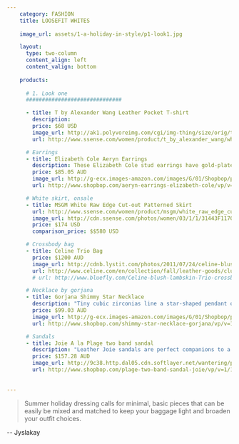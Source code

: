 ```yaml
---
    category: FASHION
    title: LOOSEFIT WHITES
    
    image_url: assets/1-a-holiday-in-style/p1-look1.jpg

    layout:
      type: two-column
      content_align: left
      content_valign: bottom
      
    products:
    
      # 1. Look one
      ##############################

      - title: T by Alexander Wang Leather Pocket T-shirt
        description:
        price: $68 USD
        image_url: http://ak1.polyvoreimg.com/cgi/img-thing/size/orig/tid/84385512.jpg
        url: http://www.ssense.com/women/product/t_by_alexander_wang/white_supima_and_leather_pocket_t-shirt/81748

      # Earrings 
      - title: Elizabeth Cole Aeryn Earrings 
        description: These Elizabeth Cole stud earrings have gold-plated spikes with clusters of imitation pearls and Swarovski crystals. 14k gold plate. Made in the USA.
        price: $85.05 AUD
        image_url: http://g-ecx.images-amazon.com/images/G/01/Shopbop/p/pcs/products/eliza/eliza3004216262/eliza3004216262_q1_1-0.jpg 
        url: http://www.shopbop.com/aeryn-earrings-elizabeth-cole/vp/v=1/1515656630.htm?fm=search-shopbysize 

      # White skirt, onsale
      - title: MSGM White Raw Edge Cut-out Patterned Skirt
        url: http://www.ssense.com/women/product/msgm/white_raw_edge_cut-out_patterned_skirt/73672
        image_url: http://cdn.ssense.com/photos/women/03/1/1/31443F117001_1_1.jpg
        price: $174 USD
        comparison_price: $$580 USD

      # Crossbody bag 
      - title: Celine Trio Bag
        price: $1200 AUD
        image_url: http://cdnb.lystit.com/photos/2011/07/24/celine-blush-blush-lambskin-trio-crossbody-bag-product-1-1232823-977559157.jpeg
        url: http://www.celine.com/en/collection/fall/leather-goods/clutch-pouch/35
        # url: http://www.bluefly.com/Celine-blush-lambskin-Trio-crossbody-bag/cat20428/316163501/detail.fly

      # Necklace by gorjana 
      - title: Gorjana Shimmy Star Necklace 
        description: "Tiny cubic zirconias line a star-shaped pendant on this gold-tone Gorjana necklace. Ring clasp. 18k gold plate."
        price: $99.03 AUD
        image_url: http://g-ecx.images-amazon.com/images/G/01/Shopbop/p/pcs/products/gorja/gorja4101629109/gorja4101629109_q3_1-0.jpg 
        url: http://www.shopbop.com/shimmy-star-necklace-gorjana/vp/v=1/1572808075.htm?fm=search-shopbysize 

      # Sandals 
      - title: Joie A la Plage two band sandal  
        description: "Leather Joie sandals are perfect companions to a poolside look. Slip-on design with matte and metallic bands. Leather sole. Leather: Cowhide. Made in Italy."
        price: $157.28 AUD
        image_url: http://9c38.http.dal05.cdn.softlayer.net/wantering/products/images/f/6/f/f6f468fc-5f5b-11e3-8b3a-062e13789e081.jpg 
        url: http://www.shopbop.com/plage-two-band-sandal-joie/vp/v=1/1577875048.htm?folderID=2534374302112443&fm=other-shopbysize&colorId=55429    
     
        
---
```


> Summer holiday dressing calls for minimal, basic pieces that can be easily be mixed and matched to keep your baggage light and broaden your outfit choices.

<p class="right">-- Jyslakay</p>
